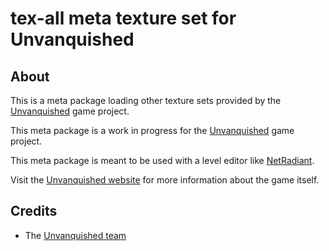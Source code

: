 tex-all meta texture set for Unvanquished
=========================================


About
-----

This is a meta package loading other texture sets provided by the [Unvanquished](https://unvanquished.net) game project.

This meta package is a work in progress for the [Unvanquished](https://unvanquished.net) game project.

This meta package is meant to be used with a level editor like [NetRadiant](https://netradiant.gitlab.io/).

Visit the [Unvanquished website](https://unvanquished.net/) for more information about the game itself.


Credits
-------

- The [Unvanquished team](https://unvanquished.net/about/)
